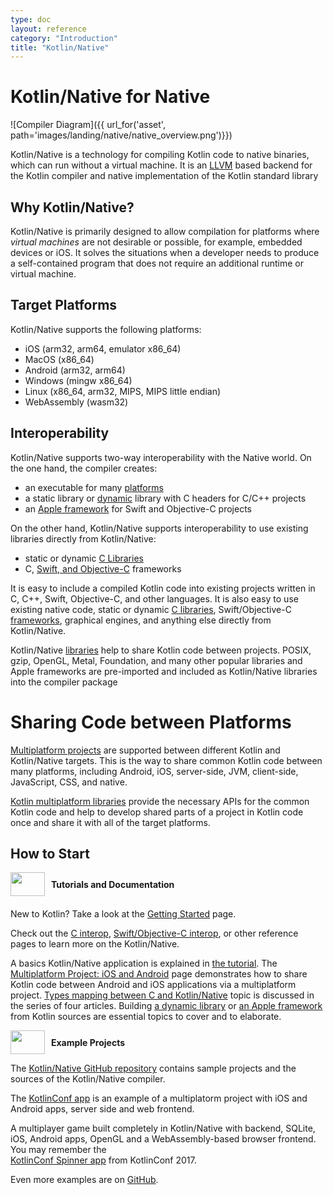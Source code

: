 ```yaml
---
type: doc
layout: reference
category: "Introduction"
title: "Kotlin/Native"
---
```


# **Kotlin/Native for Native**

![Compiler Diagram]({{ url_for('asset', path='images/landing/native/native_overview.png')}})

Kotlin/Native is a technology for compiling Kotlin code to native binaries, which can run without a virtual machine.
It is an [LLVM](https://llvm.org/) based backend for the Kotlin compiler and native implementation of the Kotlin standard
library

## Why Kotlin/Native?

Kotlin/Native is primarily designed to allow compilation for platforms where *virtual machines* are not
desirable or possible, for example, embedded devices or iOS.
It solves the situations when a developer needs to produce a 
self-contained program that does not require an additional runtime or virtual machine.

## Target Platforms

Kotlin/Native supports the following platforms:
   * iOS (arm32, arm64, emulator x86_64)
   * MacOS (x86_64)
   * Android (arm32, arm64)
   * Windows (mingw x86_64)
   * Linux (x86_64, arm32, MIPS, MIPS little endian)
   * WebAssembly (wasm32)

## Interoperability

Kotlin/Native supports two-way interoperability with the Native world. 
On the one hand, the compiler creates:
- an executable for many [platforms](#target-platforms)
- a static library or [dynamic](/docs/tutorials/native/dynamic-libraries.html) library with C headers for C/C++ projects
- an [Apple framework](/docs/tutorials/native/apple-framework.html) for Swift and Objective-C projects

On the other hand, Kotlin/Native supports interoperability to use existing libraries
directly from Kotlin/Native:
- static or dynamic [C Libraries](/docs/reference/native/c_interop.html)
- C, [Swift, and Objective-C](/docs/reference/native/objc_interop.html) frameworks

It is easy to include a compiled Kotlin code into
existing projects written in C, C++, Swift, Objective-C, and other languages.
It is also easy to use existing native code, 
static or dynamic [C libraries](/docs/reference/native/c_interop.html),
Swift/Objective-C [frameworks](/docs/reference/native/objc_interop.html),
graphical engines, and anything else directly from Kotlin/Native.

Kotlin/Native [libraries](/docs/reference/native/platform_libs.html) help to share Kotlin
code between projects.
POSIX, gzip, OpenGL, Metal, Foundation, and many other popular libraries and Apple frameworks
are pre-imported and included as Kotlin/Native libraries into the compiler package

# Sharing Code between Platforms

[Multiplatform projects](/docs/reference/multiplatform.html) are supported between different Kotlin and
Kotlin/Native targets.
This is the way to share common Kotlin code between many platforms, including Android, iOS, server-side, JVM, client-side, 
JavaScript, CSS, and native.

[Kotlin multiplatform libraries](/docs/reference/multiplatform.html#multiplatform-libraries)
provide the necessary APIs for the common Kotlin code and help to develop
shared parts of a project in Kotlin code once and share it with all of the target platforms. 

## How to Start

<div style="display: flex; align-items: center; margin-bottom: 20px">
    <img src="{{ url_for('asset', path='images/landing/native/book.png') }}" height="38p" width="55" style="margin-right: 10px;">
    <b>Tutorials and Documentation</b>
</div>

New to Kotlin? Take a look at the [Getting Started](/docs/reference/basic-syntax.html) page.

Check out the [C interop](/docs/reference/native/c_interop.html), 
[Swift/Objective-C interop](/docs/reference/native/objc_interop.html), or other
reference pages to learn more on the Kotlin/Native.

A basics Kotlin/Native application is explained in 
[the tutorial](/docs/tutorials/native/basic-kotlin-native-app.html). 
The [Multiplatform Project: iOS and Android](/docs/tutorials/native/mpp-ios-android.html) page
demonstrates how to share Kotlin code between Android and iOS applications via a multiplatform project.
[Types mapping between C and Kotlin/Native](/docs/tutorials/native/mapping-primitive-data-types-from-c.html)
topic is discussed in the series of four articles.
Building [a dynamic library](/docs/tutorials/native/dynamic-libraries.html) or
[an Apple framework](/docs/tutorials/native/apple-framework.html) from Kotlin sources are essential topics
to cover and to elaborate.

 
<div style="display: flex; align-items: center; margin-bottom: 10px;">
    <img src="{{ url_for('asset', path='images/landing/native/try.png') }}" height="38p" width="55" style="margin-right: 10px;">
    <b>Example Projects</b>
</div>

The [Kotlin/Native GitHub repository](https://github.com/JetBrains/kotlin-native/tree/master/samples) 
contains sample projects and the sources of the Kotlin/Native compiler.

The [KotlinConf app](https://github.com/JetBrains/kotlinconf-app/tree/master/ios) is an example
of a multiplatorm project with iOS and Android apps, server side and web frontend. 

A multiplayer game built completely in Kotlin/Native with backend, SQLite, iOS, Android apps,
OpenGL and a WebAssembly-based browser frontend. You may remember the  
[KotlinConf Spinner app](https://github.com/jetbrains/kotlinconf-spinner) from KotlinConf 2017.

Even more examples are on [GitHub](https://github.com/JetBrains/kotlin-examples).

